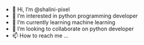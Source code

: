 - 👋 Hi, I’m @shalini-pixel
- 👀 I’m interested in python programming developer
- 🌱 I’m currently learning machine learning
- 💞️ I’m looking to collaborate on python developer
- 📫 How to reach me ...

<!---
shalini-pixel/shalini-pixel is a ✨ special ✨ repository because its `README.md` (this file) appears on your GitHub profile.
You can click the Preview link to take a look at your changes.
--->
